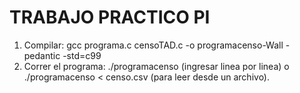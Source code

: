# TRABAJO PRACTICO PI

1) Compilar:
gcc programa.c censoTAD.c -o programacenso-Wall -pedantic -std=c99
2) Correr el programa:
./programacenso (ingresar linea por linea) o ./programacenso < censo.csv (para leer desde un archivo).
    
